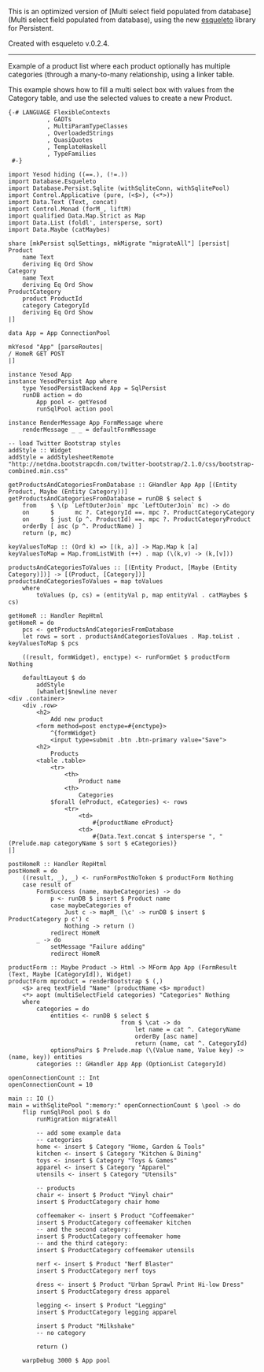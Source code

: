 This is an optimized version of [Multi select field populated from database](Multi select field populated from database), using the new [esqueleto](http://hackage.haskell.org/packages/archive/esqueleto/latest/doc/html/Database-Esqueleto.html) library for Persistent.

Created with esqueleto v.0.2.4.
***

Example of a product list where each product optionally has multiple categories (through a many-to-many relationship, using a linker table.

This example shows how to fill a multi select box with values from the Category table, and use the selected values to create a new Product.


    {-# LANGUAGE FlexibleContexts
               , GADTs
               , MultiParamTypeClasses
               , OverloadedStrings
               , QuasiQuotes
               , TemplateHaskell
               , TypeFamilies
     #-}
    
    import Yesod hiding ((==.), (!=.))
    import Database.Esqueleto
    import Database.Persist.Sqlite (withSqliteConn, withSqlitePool)
    import Control.Applicative (pure, (<$>), (<*>))
    import Data.Text (Text, concat)
    import Control.Monad (forM_, liftM)
    import qualified Data.Map.Strict as Map
    import Data.List (foldl', intersperse, sort)
    import Data.Maybe (catMaybes)
    
    share [mkPersist sqlSettings, mkMigrate "migrateAll"] [persist|
    Product
        name Text
        deriving Eq Ord Show
    Category
        name Text
        deriving Eq Ord Show
    ProductCategory
        product ProductId
        category CategoryId
        deriving Eq Ord Show
    |]
    
    data App = App ConnectionPool
    
    mkYesod "App" [parseRoutes|
    / HomeR GET POST
    |]
    
    instance Yesod App
    instance YesodPersist App where
        type YesodPersistBackend App = SqlPersist
        runDB action = do
            App pool <- getYesod
            runSqlPool action pool
    
    instance RenderMessage App FormMessage where
        renderMessage _ _ = defaultFormMessage
    
    -- load Twitter Bootstrap styles
    addStyle :: Widget
    addStyle = addStylesheetRemote "http://netdna.bootstrapcdn.com/twitter-bootstrap/2.1.0/css/bootstrap-combined.min.css"
    
    getProductsAndCategoriesFromDatabase :: GHandler App App [(Entity Product, Maybe (Entity Category))]
    getProductsAndCategoriesFromDatabase = runDB $ select $
        from    $ \(p `LeftOuterJoin` mpc `LeftOuterJoin` mc) -> do
        on      $      mc ?. CategoryId ==. mpc ?. ProductCategoryCategory
        on      $ just (p ^. ProductId) ==. mpc ?. ProductCategoryProduct
        orderBy [ asc (p ^. ProductName) ]
        return (p, mc)
    
    keyValuesToMap :: (Ord k) => [(k, a)] -> Map.Map k [a]  
    keyValuesToMap = Map.fromListWith (++) . map (\(k,v) -> (k,[v]))
    
    productsAndCategoriesToValues :: [(Entity Product, [Maybe (Entity Category)])] -> [(Product, [Category])]
    productsAndCategoriesToValues = map toValues
        where
            toValues (p, cs) = (entityVal p, map entityVal . catMaybes $ cs)
     
    getHomeR :: Handler RepHtml
    getHomeR = do
        pcs <- getProductsAndCategoriesFromDatabase
        let rows = sort . productsAndCategoriesToValues . Map.toList . keyValuesToMap $ pcs
    
        ((result, formWidget), enctype) <- runFormGet $ productForm Nothing
        
        defaultLayout $ do
            addStyle
            [whamlet|$newline never
    <div .container>
        <div .row>
            <h2>
                Add new product
            <form method=post enctype=#{enctype}>
                ^{formWidget}
                <input type=submit .btn .btn-primary value="Save">
            <h2>
                Products
            <table .table>
                <tr>
                    <th>
                        Product name
                    <th>
                        Categories
                $forall (eProduct, eCategories) <- rows
                    <tr>
                        <td>
                            #{productName eProduct}
                        <td>
                            #{Data.Text.concat $ intersperse ", " (Prelude.map categoryName $ sort $ eCategories)}
    |]
                           
    postHomeR :: Handler RepHtml
    postHomeR = do
        ((result, _), _) <- runFormPostNoToken $ productForm Nothing
        case result of 
            FormSuccess (name, maybeCategories) -> do
                p <- runDB $ insert $ Product name
                case maybeCategories of
                    Just c -> mapM_ (\c' -> runDB $ insert $ ProductCategory p c') c 
                    Nothing -> return ()
                redirect HomeR
            _ -> do
                setMessage "Failure adding"
                redirect HomeR
                       
    productForm :: Maybe Product -> Html -> MForm App App (FormResult (Text, Maybe [CategoryId]), Widget)
    productForm mproduct = renderBootstrap $ (,)
        <$> areq textField "Name" (productName <$> mproduct)
        <*> aopt (multiSelectField categories) "Categories" Nothing
        where
            categories = do
                entities <- runDB $ select $
                                    from $ \cat -> do
                                        let name = cat ^. CategoryName
                                        orderBy [asc name]
                                        return (name, cat ^. CategoryId)
                optionsPairs $ Prelude.map (\(Value name, Value key) -> (name, key)) entities
            categories :: GHandler App App (OptionList CategoryId)
    
    openConnectionCount :: Int
    openConnectionCount = 10
                
    main :: IO ()
    main = withSqlitePool ":memory:" openConnectionCount $ \pool -> do
        flip runSqlPool pool $ do
            runMigration migrateAll
            
            -- add some example data
            -- categories
            home <- insert $ Category "Home, Garden & Tools"
            kitchen <- insert $ Category "Kitchen & Dining"
            toys <- insert $ Category "Toys & Games"
            apparel <- insert $ Category "Apparel"
            utensils <- insert $ Category "Utensils"
    
            -- products
            chair <- insert $ Product "Vinyl chair"
            insert $ ProductCategory chair home
            
            coffeemaker <- insert $ Product "Coffeemaker"
            insert $ ProductCategory coffeemaker kitchen
            -- and the second category:
            insert $ ProductCategory coffeemaker home
            -- and the third category:
            insert $ ProductCategory coffeemaker utensils
            
            nerf <- insert $ Product "Nerf Blaster"
            insert $ ProductCategory nerf toys
            
            dress <- insert $ Product "Urban Sprawl Print Hi-low Dress"
            insert $ ProductCategory dress apparel
            
            legging <- insert $ Product "Legging"
            insert $ ProductCategory legging apparel
            
            insert $ Product "Milkshake"
            -- no category
            
            return ()
            
        warpDebug 3000 $ App pool